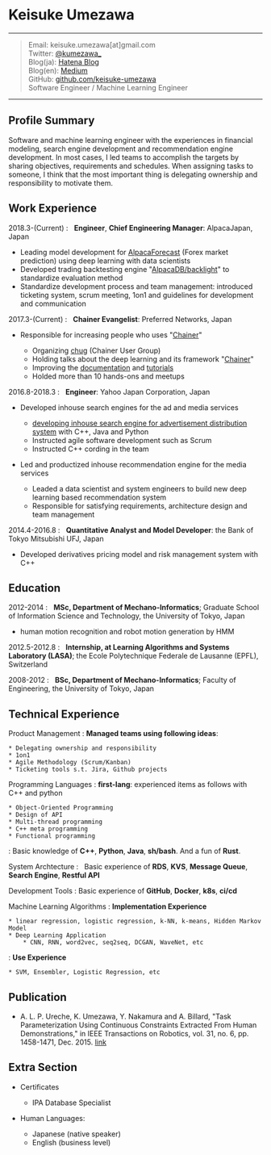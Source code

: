 Keisuke Umezawa
================

----

> Email: keisuke.umezawa[at]gmail.com \
> Twitter: [@kumezawa_](https://twitter.com/kumezawa_) \
> Blog(ja): [Hatena Blog](http://kumechann.hatenablog.com/) \
> Blog(en): [Medium](https://medium.com/@keisukeumezawa) \
> GitHub: [github.com/keisuke-umezawa](https://github.com/keisuke-umezawa) \
> Software Engineer / Machine Learning Engineer

----

Profile Summary
---------------

Software and machine learning engineer with the experiences in financial modeling, search engine development and recommendation engine development.
In most cases, I led teams to accomplish the targets by sharing objectives, requirements and schedules. When assigning tasks to someone,
I think that the most important thing is delegating ownership and responsibility to motivate them.

Work Experience
---------------

2018.3-(Current)
:   **Engineer**, **Chief Engineering Manager**: AlpacaJapan, Japan

* Leading model development for [AlpacaForecast](http://www.alpaca.ai/product) (Forex market prediction) using deep learning with data scientists
* Developed trading backtesting engine "[AlpacaDB/backlight](https://github.com/AlpacaDB/backlight)" to standardize evaluation method
* Standardize development process and team management: introduced ticketing system, scrum meeting, 1on1 and guidelines for development and communication

2017.3-(Current)
:   **Chainer Evangelist**: Preferred Networks, Japan

* Responsible for increasing people who uses "[Chainer](https://chainer.org/)"

    * Organizing [chug](https://chainer.connpass.com/) (Chainer User Group)
    * Holding talks about the deep learning and its framework "[Chainer](https://chainer.org/)"
    * Improving the [documentation](https://docs.chainer.org/en/stable/) and [tutorials](https://chainer-colab-notebook.readthedocs.io/ja/latest/)
    * Holded more than 10 hands-ons and meetups

2016.8-2018.3
:   **Engineer**: Yahoo Japan Corporation, Japan

* Developed inhouse search engines for the ad and media services

    * [developing inhouse search engine for advertisement distribution system](http://www.slideshare.net/techblogyahoo/webdb2015-webdbf2015) with C++, Java and Python
    * Instructed agile software development such as Scrum
    * Instructed C++ cording in the team

* Led and productized inhouse recommendation engine for the media services

    * Leaded a data scientist and system engineers to build new deep learning based recommendation system
    * Responsible for satisfying requirements, architecture design and team management

2014.4-2016.8
:   **Quantitative Analyst and Model Developer**: the Bank of Tokyo Mitsubishi UFJ, Japan

* Developed derivatives pricing model and risk management system with C++

Education
---------

2012-2014
:   **MSc, Department of Mechano-Informatics**; Graduate School of Information Science and Technology, the University of Tokyo, Japan

* human motion recognition and robot motion generation by HMM

2012.5-2012.8
:   **Internship, at Learning Algorithms and Systems Laboratory (LASA)**; 
 the Ecole Polytechnique Federale de Lausanne (EPFL), Switzerland

2008-2012
:   **BSc, Department of Mechano-Informatics**; Faculty of Engineering, the University of Tokyo, Japan

Technical Experience
--------------------

Product Management
:   **Managed teams using following ideas**:

    * Delegating ownership and responsibility
    * 1on1
    * Agile Methodology (Scrum/Kanban)
    * Ticketing tools s.t. Jira, Github projects

Programming Languages
:   **first-lang**: experienced items as follows with C++ and python

    * Object-Oriented Programming
    * Design of API
    * Multi-thread programming
    * C++ meta programming
    * Functional programming

:   Basic knowledge of **C++**, **Python**, **Java**, **sh/bash**. And a fun of **Rust**.

System Archtecture
:   Basic experience of **RDS**, **KVS**, **Message Queue**, **Search Engine**, **Restful API**

Development Tools
:   Basic experience of **GitHub**, **Docker**, **k8s**, **ci/cd**

Machine Learning Algorithms
:   **Implementation Experience**

    * linear regression, logistic regression, k-NN, k-means, Hidden Markov Model
    * Deep Learning Application
        * CNN, RNN, word2vec, seq2seq, DCGAN, WaveNet, etc

:   **Use Experience**

    * SVM, Ensembler, Logistic Regression, etc

Publication
----------------------------------------
* A. L. P. Ureche, K. Umezawa, Y. Nakamura and A. Billard, "Task Parameterization Using Continuous Constraints Extracted From Human Demonstrations," in IEEE Transactions on Robotics, vol. 31, no. 6, pp. 1458-1471, Dec. 2015. [link](http://ieeexplore.ieee.org/stamp/stamp.jsp?tp=&arnumber=7339616&isnumber=7339739) 

Extra Section
----------------------------------------

* Certificates

    * IPA Database Specialist

* Human Languages:

    * Japanese (native speaker)
    * English (business level)
